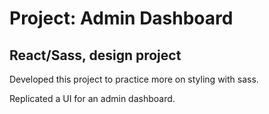 # Project: Admin Dashboard

## React/Sass, design project

Developed this project to practice more on styling with sass.

Replicated a UI for an admin dashboard.
